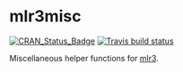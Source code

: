 # mlr3misc


[![CRAN_Status_Badge](https://www.r-pkg.org/badges/version/mlr3misc)](https://cran.r-project.org/package=mlr3misc)
[![Travis build status](https://travis-ci.org/mlr-org/mlr3misc.svg?branch=master)](https://travis-ci.org/mlr-org/mlr3misc)

Miscellaneous helper functions for [mlr3](https://mlr3.mlr-org.com).
